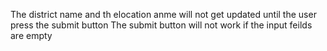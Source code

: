 The district name and th elocation anme will not get updated until the user press the submit button
The submit button will not work if the input feilds are empty
